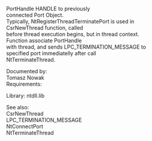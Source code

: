 PortHandle HANDLE to previously \
connected Port Object. \
Typically, NtRegisterThreadTerminatePort is used in \
CsrNewThread function, called \
before thread execution begins, but in thread context. \
Function associate PortHandle \
with thread, and sends LPC\_TERMINATION\_MESSAGE to \
specified port immediatelly after call \
NtTerminateThread.

Documented by: \
Tomasz Nowak \
Requirements:

Library: ntdll.lib

See also: \
CsrNewThread \
LPC\_TERMINATION\_MESSAGE \
NtConnectPort \
NtTerminateThread
